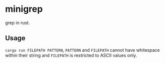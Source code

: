 # minigrep
grep in rust.

## Usage

`cargo run FILEPATH PATTERN`, `PATTERN` and `FILEPATH` cannot have whitespace
within their string and `FILEPATH` is restricted to ASCII values only.



